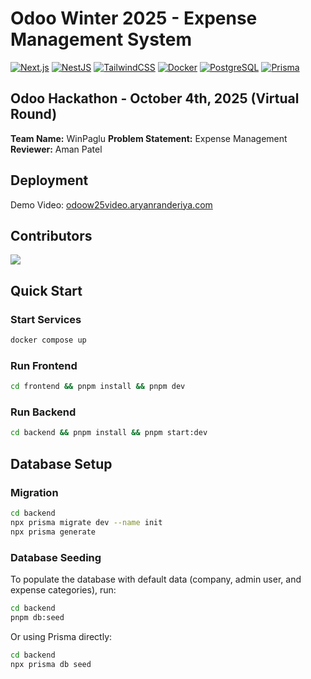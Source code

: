# Odoo Winter 2025 - Expense Management System

[![Next.js](https://img.shields.io/badge/Next.js-000000?&logo=nextdotjs&logoColor=white)](https://nextjs.org/) [![NestJS](https://img.shields.io/badge/NestJS-E0234E?&logo=nestjs&logoColor=white)](https://nestjs.com/) [![TailwindCSS](https://img.shields.io/badge/Tailwind_CSS-38B2AC?&logo=tailwind-css&logoColor=white)](https://tailwindcss.com/) [![Docker](https://img.shields.io/badge/Docker-2496ED?&logo=docker&logoColor=white)](https://www.docker.com/)
[![PostgreSQL](https://img.shields.io/badge/PostgreSQL-316192?&logo=postgresql&logoColor=white)](https://www.postgresql.org/) [![Prisma](https://img.shields.io/badge/Prisma-2D3748?&logo=prisma&logoColor=white)](https://www.prisma.io/)

## Odoo Hackathon - October 4th, 2025 (Virtual Round)

**Team Name:** WinPaglu
**Problem Statement:** Expense Management
**Reviewer:** Aman Patel

## Deployment

Demo Video: [odoow25video.aryanranderiya.com](https://odoow25.aryanranderiya.com)

## Contributors

<a href="https://github.com/aryanranderiya/odoow25/graphs/contributors">
  <img src="https://contrib.rocks/image?repo=aryanranderiya/odoow25" />
</a>

## Quick Start

### Start Services

```bash
docker compose up
```

### Run Frontend

```bash
cd frontend && pnpm install && pnpm dev
```

### Run Backend

```bash
cd backend && pnpm install && pnpm start:dev
```

## Database Setup

### Migration

```bash
cd backend
npx prisma migrate dev --name init
npx prisma generate
```

### Database Seeding

To populate the database with default data (company, admin user, and expense categories), run:

```bash
cd backend
pnpm db:seed
```

Or using Prisma directly:

```bash
cd backend
npx prisma db seed
```
